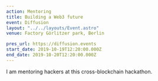 ```yaml
---
action: Mentoring
title: Building a Web3 future
event: Diffusion
layout: "../../layouts/Event.astro"
venue: Factory Görlitzer park, Berlin

pres_url: https://diffusion.events
start_date: 2019-10-19T12:20:00.000Z
end_date: 2019-10-20T12:20:00.000Z
---
```


I am mentoring hackers at this cross-blockchain hackathon.
